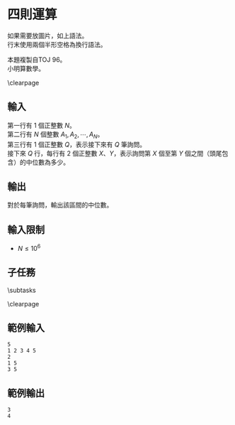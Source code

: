 # 四則運算

如果需要放圖片，如上語法。  
行末使用兩個半形空格為換行語法。  

本題複製自TOJ 96。  
小明算數學。  

\clearpage

## 輸入
第一行有 1 個正整數 $N$。  
第二行有 $N$ 個整數 $A_1, A_2, \cdots, A_N$。  
第三行有 1 個正整數 $Q$，表示接下來有 $Q$ 筆詢問。  
接下來 $Q$ 行，每行有 2 個正整數 $X$、$Y$，表示詢問第 $X$ 個至第 $Y$ 個之間（頭尾包含）的中位數為多少。  

## 輸出
對於每筆詢問，輸出該區間的中位數。  

## 輸入限制
 - $N \leq 10^6$

## 子任務
\subtasks

\clearpage

## 範例輸入
```
5
1 2 3 4 5
2
1 5
3 5
```

## 範例輸出
```
3
4
```
